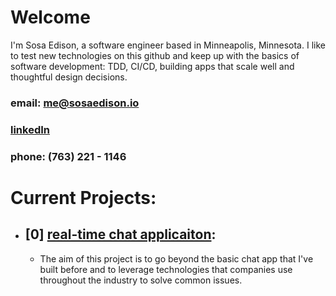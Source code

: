 # Welcome 
I'm Sosa Edison, a software engineer based in Minneapolis, Minnesota. I like to test new technologies on this github and keep up with the basics of software development: TDD, CI/CD, building apps that scale well and thoughtful design decisions.

### email: me@sosaedison.io
### [linkedIn](https://www.linkedin.com/in/sosa-edison/)
### phone: (763) 221 - 1146

# Current Projects:
- ## [0] [real-time chat applicaiton](https://github.com/sosaedison/fastapi-chat-app): 
  - The aim of this project is to go beyond the basic chat app that I've built before and to leverage technologies that companies use throughout the industry to solve common issues.
    
